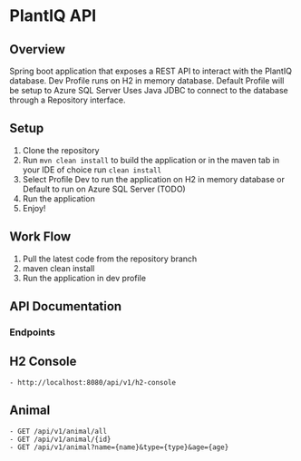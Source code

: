 # PlantIQ API

## Overview

Spring boot application that exposes a REST API to interact with the PlantIQ database.
Dev Profile runs on H2 in memory database.
Default Profile will be setup to Azure SQL Server
Uses Java JDBC to connect to the database through a Repository interface.

## Setup

1. Clone the repository
2. Run `mvn clean install` to build the application or in the maven tab in your IDE of choice run `clean install`
3. Select Profile Dev to run the application on H2 in memory database or Default to run on Azure SQL Server (TODO)
4. Run the application
5. Enjoy!

## Work Flow

1. Pull the latest code from the repository branch
2. maven clean install
3. Run the application in dev profile

## API Documentation

### Endpoints

H2 Console
-

    - http://localhost:8080/api/v1/h2-console

Animal
-

    - GET /api/v1/animal/all
    - GET /api/v1/animal/{id}
    - GET /api/v1/animal?name={name}&type={type}&age={age}

